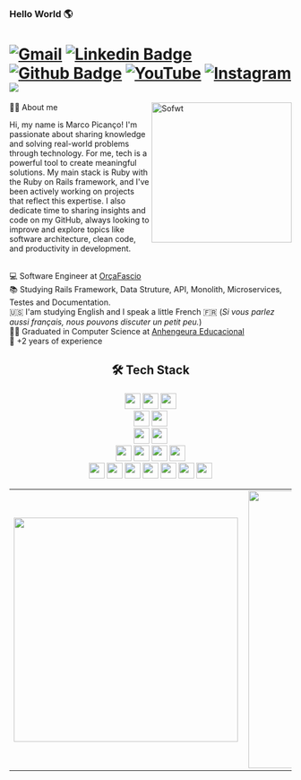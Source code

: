 ### Hello World 🌎
# [![Gmail](https://img.shields.io/badge/Gmail-D14836?logo=gmail&logoColor=white&link=mailto:marcopicanco.dev@gmail.com)](mailto:marcopicanco.dev@gmail.com) [![Linkedin Badge](https://custom-icon-badges.demolab.com/badge/LinkedIn-0A66C2?logo=linkedin-white&logoColor=fff&link=https://www.linkedin.com/in/marcopicanco/)](https://www.linkedin.com/in/marcopicanco/) [![Github Badge](https://img.shields.io/badge/-Github-242A2D?style=flat&logo=Github&logoColor=white&link=https://github.com/marcopicanco-dev/)](https://github.com/marcopicanco-dev/) [![YouTube](https://img.shields.io/badge/-Youtube-FF0000?style=flat&logo=youtube&logoColor=white&link=https://www.youtube.com/channel/UCdmQOk2zNiiPlOc0p-Mtj5A?view_as=subscriber)](https://www.youtube.com/channel/UCGCukqIOltoxBPJ8yP0psbA) [![Instagram](https://img.shields.io/badge/-instagram-D42F8A?style=flat&logo=instagram&logoColor=white&link=https://www.instagram.com/marcopicanco)](https://www.instagram.com/marcopicanco) ![](https://komarev.com/ghpvc/?username=marcopicanco-dev)

<img src="https://raw.githubusercontent.com/MicaelliMedeiros/micaellimedeiros/master/image/computer-illustration.png" min-width="250px" max-width="250px" width="250px" align="right" alt="Sofwt">

👩‍💻 About me

<p align="left"> 
Hi, my name is Marco Picanço! I'm passionate about sharing knowledge and solving real-world problems through technology. For me, tech is a powerful tool to create meaningful solutions. My main stack is Ruby with the Ruby on Rails framework, and I've been actively working on projects that reflect this expertise. I also dedicate time to sharing insights and code on my GitHub, always looking to improve and explore topics like software architecture, clean code, and productivity in development. <br> <br>

💻 Software Engineer at [OrçaFascio](https://www.orcafascio.com/)<br>
📚 Studying Rails Framework, Data Struture, API, Monolith, Microservices, Testes and Documentation.<br>
🇺🇸 I'am studying English and I speak a little French 🇫🇷 (_Si vous parlez aussi français, nous pouvons discuter un petit peu._) <br>
👨‍💻 Graduated in Computer Science at [Anhengeura Educacional](https://www.anhaguera.com/)<br>
🚀 +2 years of experience
</p>

<h2>
<p align="center">🛠️ Tech Stack</p>
</h2>


<p align="center">
  <img src="https://img.shields.io/badge/-Ruby-CC0000?style=flat&logoColor=white&logo=ruby" height="28">
  <img src="https://img.shields.io/badge/-Python-0077B5?style=flat&logoColor=white&logo=python" height="28">
  <img src="https://img.shields.io/badge/-JavaScript-ffdd19?style=flat&logoColor=white&logo=javascript" height="28">
  <br>
  <img src="https://img.shields.io/badge/-HTML-ff0d00?style=flat&logoColor=white&logo=html5" height="28">
  <img src="https://img.shields.io/badge/-CSS-196eff?style=flat&logoColor=white&logo=css3" height="28">
  <br>
  <img src="https://img.shields.io/badge/Ruby_on_Rails-CC0000?logo=ruby-on-rails&logoColor=white" height="28">
  <img src="https://img.shields.io/badge/Django-092E20?style=for-the-badge&logo=django&logoColor=green" height="28">
  <br>
  <img src="https://img.shields.io/badge/-MongoDB-13aa52?style=for-the-badge&logo=mongodb&logoColor=white" height="28">
  <img src="https://img.shields.io/badge/postgresql-4169e1?style=for-the-badge&logo=postgresql&logoColor=white" height="28">
  <img src="https://img.shields.io/badge/MySQL-4479A1?style=for-the-badge&logo=mysql&logoColor=white" height="28">
  <img src="https://img.shields.io/badge/Redis-%23DD0031.svg?logo=redis&logoColor=white)](#)" height="28">
  <br>
  <img src="https://img.shields.io/badge/-docker-1090D1?style=flat&logoColor=white&logo=docker" height="28">
  <img src="https://img.shields.io/badge/Postman-FF6C37?style=for-the-badge&logo=Postman&logoColor=white" height="28">
  <img src="https://img.shields.io/badge/INSOMNIA-INSOMNIA-brightgreen" height="28">
  <img src="https://img.shields.io/badge/Linux-FCC624?style=for-the-badge&logo=linux&logoColor=black" height="28">
  <img src="https://img.shields.io/badge/Debian-12%20Bookworm-red?style=flat-square&logo=debian&logoColor=white" height="28">
  <img src="https://img.shields.io/badge/Zed-white?logo=zedindustries&logoColor=084CCF" height="28">
  <img src="https://img.shields.io/badge/Git-F05032?logo=git&logoColor=fff)" height="28">
</p>


<center>
  <table>
    <tr>
        <td><img width="400px" align="left" src="https://github-readme-stats-git-masterrstaa-rickstaa.vercel.app/api/top-langs/?username=marcopicanco-dev&hide=html,TSQL,CSS,PLSQL,php,SCSS,Jupyter%20Notebook&layout=compact&count_private=true&langs_count=8" /></td>
        <td><img width="495px" align="left" src="https://github-readme-stats-git-masterrstaa-rickstaa.vercel.app/api?username=marcopicanco-dev&show_icons=true&count_private=true" /></td>
    </tr>   
  </table>
</center>
